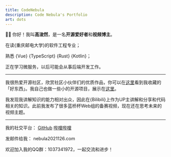 ```yaml
---
title: CodeNebula
description: Code Nebula's Portfolio
art: dots
---
```


👏🏻 你好！我叫**高浚然**，是一名**开源爱好者**和**视频博主**。

在读{重庆邮电大学}的软件工程专业；

熟悉 {Vue} {TypeScript} {Rust} {Kotlin}；

正在学习微服务，以后可能会从事后端开发工作。

---

我很热爱开源社区，欣赏社区小伙伴们的优质作品，你可以在[这里](/bookmarks)看到我收藏的「好东西」。我自己也做一些小的开源项目，展示在[这里](/projects)。

我发现我讲解知识的能力相对出众，因此在{Bilibili}上作为UP主讲解和分享和代码相关的知识。此前我发布了很多蓝桥杯Web组的备赛视频，现在还在思考未来的视频主题。

<div flex-auto />

---

我的社交平台：
  <a href="https://github.com/antfu" target="_blank"><span op75 i-simple-icons-github /> GitHub</a>
  <a ml-4 href="https://space.bilibili.com/3493089530350281" target="_blank"><span op75 i-simple-icons-bilibili /> 哔哩哔哩</a>

发邮件给我： <span font-mono>nebula2021<span i-carbon-at/>126.com</span>

欢迎加入我的QQ群：<span font-mono>1037341972</span>，一起交流和进步！
